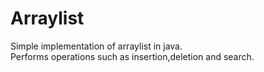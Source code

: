 # Arraylist
Simple implementation of arraylist in java. <br>
Performs operations such as insertion,deletion and search.
